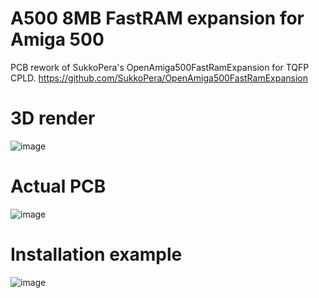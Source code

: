 # A500 8MB FastRAM expansion for Amiga 500 

PCB rework of SukkoPera's OpenAmiga500FastRamExpansion for TQFP CPLD. 
https://github.com/SukkoPera/OpenAmiga500FastRamExpansion 

# 3D render
![image](https://user-images.githubusercontent.com/81614352/189483589-f57db5fc-cb5a-468f-abf0-6cfb6c5e126b.png)


# Actual PCB
![image](https://user-images.githubusercontent.com/81614352/189484203-2953fe37-57d6-4805-b7ca-66fbac54141c.png)


# Installation example

![image](https://user-images.githubusercontent.com/81614352/189484213-1181baa7-46ce-4cdd-92a7-aebfde1a643b.png)

